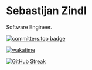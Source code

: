 # Sebastijan Zindl
Software Engineer. 

[![committers.top badge](https://user-badge.committers.top/macedonia_public/m1thrandir225.svg)](https://user-badge.committers.top/macedonia_public/m1thrandir225)

[![wakatime](https://wakatime.com/badge/user/b214c7be-69d6-4798-900d-79e65e874672.svg)](https://wakatime.com/@b214c7be-69d6-4798-900d-79e65e874672)

[![GitHub Streak](https://streak-stats.demolab.com?user=m1thrandir225&theme=catppuccin_frappe&hide_border=true)](https://sebastijanzindl.me)
